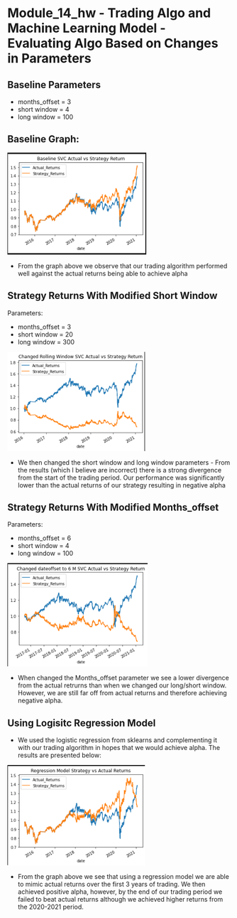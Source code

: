 # Module_14_hw - Trading Algo and Machine Learning Model - Evaluating Algo Based on Changes in Parameters 

## Baseline Parameters 
- months_offset = 3 
- short window = 4 
- long window = 100

## Baseline Graph:

![](Resources/baseline_strategy.png)

- From the graph above we observe that our trading algorithm performed well against the actual returns being able to achieve alpha 

## Strategy Returns With Modified Short Window 

Parameters:
- months_offset = 3
- short window = 20
- long window = 300

![](Resources/changed_rolling_window_strategy.png)

- We then changed the short window and long window parameters - From the results (which I believe are incorrect) there is a strong divergence from the start of the trading period. Our performance was significantly lower than the actual returns of our strategy resulting in negative alpha 

## Strategy Returns With Modified Months_offset

Parameters: 
- months_offset = 6 
- short window = 4 
- long window = 100

![](Resources/Date_offset_strategy_returns.png)

- When changed the Months_offset parameter we see a lower divergence from the actual retrurns than when we changed our long/short window. However, we are still far off from actual returns and therefore achieving negative alpha. 

## Using Logisitc Regression Model 
- We used the logistic regression from sklearns and complementing it with our trading algorithm in hopes that we would achieve alpha. The results are presented below: 

![](Resources/regression_strategy.png)

- From the graph above we see that using a regression model we are able to mimic actual returns over the first 3 years of trading. We then achieved positive alpha, however, by the end of our trading period we failed to beat actual returns although we achieved higher returns from the 2020-2021 period. 


